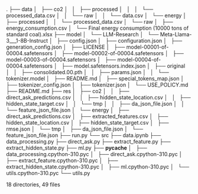 .
├── data
│   ├── co2
│   │   ├── processed
│   │   │   └── processed_data.csv
│   │   └── raw
│   │       └── data.csv
│   └── energy
│       ├── processed
│       │   └── processed_data.csv
│       └── raw
│           ├── energy_consumption.csv
│           └── Final energy consumption (10000 tons of standard coal).xlsx
├── model
│   └── LLM-Research
│       └── Meta-Llama-3___1-8B-Instruct
│           ├── config.json
│           ├── configuration.json
│           ├── generation_config.json
│           ├── LICENSE
│           ├── model-00001-of-00004.safetensors
│           ├── model-00002-of-00004.safetensors
│           ├── model-00003-of-00004.safetensors
│           ├── model-00004-of-00004.safetensors
│           ├── model.safetensors.index.json
│           ├── original
│           │   ├── consolidated.00.pth
│           │   ├── params.json
│           │   └── tokenizer.model
│           ├── README.md
│           ├── special_tokens_map.json
│           ├── tokenizer_config.json
│           ├── tokenizer.json
│           └── USE_POLICY.md
├── README.md
├── res
│   ├── co2
│   │   ├── direct_ask_predictions.csv
│   │   ├── hidden_state_location.csv
│   │   ├── hidden_state_target.csv
│   │   └── tmp
│   │       ├── da_json_file.json
│   │       └── feature_json_file.json
│   └── energy
│       ├── direct_ask_predictions.csv
│       ├── extracted_features.csv
│       ├── hidden_state_location.csv
│       ├── hidden_state_target.csv
│       ├── rmse.json
│       └── tmp
│           ├── da_json_file.json
│           └── feature_json_file.json
├── run.py
└── src
    ├── data.ipynb
    ├── data_processing.py
    ├── direct_ask.py
    ├── extract_feature.py
    ├── extract_hidden_state.py
    ├── ml.py
    ├── __pycache__
    │   ├── data_processing.cpython-310.pyc
    │   ├── direct_ask.cpython-310.pyc
    │   ├── extract_feature.cpython-310.pyc
    │   ├── extract_hidden_state.cpython-310.pyc
    │   ├── ml.cpython-310.pyc
    │   └── utils.cpython-310.pyc
    └── utils.py

18 directories, 49 files
